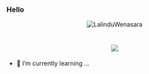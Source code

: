 ### Hello 



<p align="center"> <img src="https://github-readme-stats.vercel.app/api?username=LalinduWenasara&show_icons=true&theme=gotham" alt="LalinduWenasara" />


<h1 align="center">
  <a href="https://git.io/typing-svg">
    <img src="https://readme-typing-svg.herokuapp.com/?lines=Hello,+There!+👋;This+is+Lalindu+Wenasra....;Nice+to+meet+you!&center=true&size=30">
  </a>
</h1>












- 🌱 I’m currently learning ...

